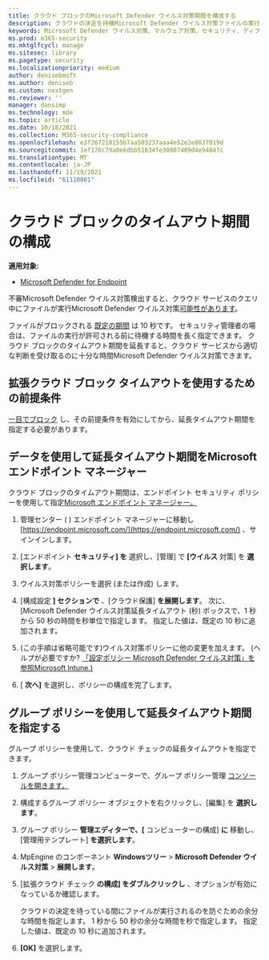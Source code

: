 ```yaml
---
title: クラウド ブロックのMicrosoft Defender ウイルス対策期間を構成する
description: クラウドの決定を待機Microsoft Defender ウイルス対策ファイルの実行をブロックする期間を構成できます。
keywords: Microsoft Defender ウイルス対策、マルウェア対策、セキュリティ、ディフェンダー、クラウド、タイムアウト、ブロック、期間、秒
ms.prod: m365-security
ms.mktglfcycl: manage
ms.sitesec: library
ms.pagetype: security
ms.localizationpriority: medium
author: denisebmsft
ms.author: deniseb
ms.custom: nextgen
ms.reviewer: ''
manager: dansimp
ms.technology: mde
ms.topic: article
ms.date: 10/18/2021
ms.collection: M365-security-compliance
ms.openlocfilehash: e3f267218155b7aa503237aaa4e52e2e8637019d
ms.sourcegitcommit: 1ef176c79a0e6dbb51834fe30807409d4e94847c
ms.translationtype: MT
ms.contentlocale: ja-JP
ms.lasthandoff: 11/19/2021
ms.locfileid: "61110801"
---
```

# <a name="configure-the-cloud-block-timeout-period"></a>クラウド ブロックのタイムアウト期間の構成

**適用対象:**

- [Microsoft Defender for Endpoint](/microsoft-365/security/defender-endpoint/)

不審Microsoft Defender ウイルス対策検出すると、クラウド サービスのクエリ中にファイルが実行Microsoft Defender ウイルス対策[可能性があります](cloud-protection-microsoft-defender-antivirus.md)。

ファイルがブロックされる [既定の期間](configure-block-at-first-sight-microsoft-defender-antivirus.md) は 10 秒です。 セキュリティ管理者の場合は、ファイルの実行が許可される前に待機する時間を長く指定できます。 クラウド ブロックのタイムアウト期間を延長すると、クラウド サービスから適切な判断を受け取るのに十分な時間Microsoft Defender ウイルス対策できます。

## <a name="prerequisites-to-use-the-extended-cloud-block-timeout"></a>拡張クラウド ブロック タイムアウトを使用するための前提条件

[一目でブロック](configure-block-at-first-sight-microsoft-defender-antivirus.md) し、その前提条件を有効にしてから、延長タイムアウト期間を指定する必要があります。

## <a name="specify-the-extended-timeout-period-using-microsoft-endpoint-manager"></a>データを使用して延長タイムアウト期間をMicrosoft エンドポイント マネージャー

クラウド ブロックのタイムアウト期間は、エンドポイント セキュリティ ポリシーを使用して指定[Microsoft エンドポイント マネージャー。](/mem/intune/protect/endpoint-security-policy)

1. 管理センター ( ) エンドポイント マネージャーに移動し [https://endpoint.microsoft.com/](https://endpoint.microsoft.com/) 、サインインします。

2. [エンドポイント **セキュリティ] を** 選択し、[管理] で **[ウイルス** 対策] を **選択します**。

3. ウイルス対策ポリシーを選択 (または作成) します。

4. [構成設定 **] セクションで** 、[クラウド保護] **を展開します**。 次に、[Microsoft Defender ウイルス対策延長タイムアウト (秒) ボックスで、1 秒から 50 秒の時間を秒単位で指定します。 指定した値は、既定の 10 秒に追加されます。

5. (この手順は省略可能です)ウイルス対策ポリシーに他の変更を加えます。 (ヘルプが必要ですか? [「設定ポリシー Microsoft Defender ウイルス対策」を参照Microsoft Intune.)](/mem/intune/protect/antivirus-microsoft-defender-settings-windows)

6. [ **次へ]** を選択し、ポリシーの構成を完了します。

## <a name="specify-the-extended-timeout-period-using-group-policy"></a>グループ ポリシーを使用して延長タイムアウト期間を指定する

グループ ポリシーを使用して、クラウド チェックの延長タイムアウトを指定できます。

1. グループ ポリシー管理コンピューターで、グループ ポリシー管理 [コンソールを開きます。](/previous-versions/windows/it-pro/windows-server-2008-R2-and-2008/cc731212(v=ws.11))

2. 構成するグループ ポリシー オブジェクトを右クリックし、[編集] を **選択します**。

3. グループ ポリシー **管理エディターで、[** コンピューターの構成] **に** 移動し、[管理用テンプレート] **を選択します**。

3. MpEngine のコンポーネント **Windowsツリー** \> **Microsoft Defender ウイルス対策** \> **展開します**。

4. [拡張クラウド チェック **の構成] をダブルクリックし** 、オプションが有効になっているか確認します。 

   クラウドの決定を待っている間にファイルが実行されるのを防ぐための余分な時間を指定します。 1 秒から 50 秒の余分な時間を秒で指定します。 指定した値は、既定の 10 秒に追加されます。

5. **[OK]** を選択します。

 
